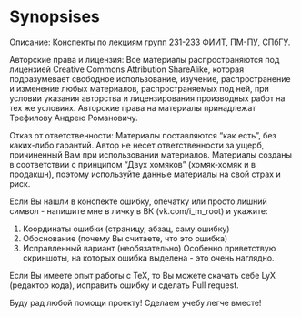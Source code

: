 # Synopsises

Описание:
Конспекты по лекциям групп 231-233 ФИИТ, ПМ-ПУ, СПбГУ. 

Авторские права и лицензия:
Все материалы распространяются под лицензией Creative Commons Attribution ShareAlike, которая подразумевает свободное использование, изучение, распространение и изменение любых материалов, распространяемых под ней, при условии указания авторства и  лицензирования производных работ на тех же условиях. 
Авторские права на материалы принадлежат Трефилову Андрею Романовичу.

Отказ от ответственности:
Материалы поставляются “как есть”, без каких-либо гарантий. Автор не несет ответственности за ущерб, причиненный Вам при использовании материалов. Материалы созданы в соответствии с принципом  “Двух хомяков” (хомяк-хомяк и в продакшн), поэтому используйте данные материалы на свой страх и риск.

Если Вы нашли в конспекте ошибку, опечатку или просто лишний символ - напишите мне в личку в ВК (vk.com/i_m_root) и укажите:
1) Координаты ошибки (страницу, абзац, саму ошибку)
2) Обоснование (почему Вы считаете, что это ошибка)
3) Исправленный вариант (необязательно)
Особенно приветствую скриншоты, на которых ошибка выделена - это очень наглядно.

Если Вы имеете опыт работы с TeX, то Вы можете скачать себе LyX (редактор кода), исправить ошибку и сделать Pull request.

Буду рад любой помощи проекту! Сделаем учебу легче вместе!
